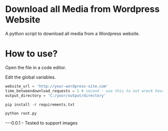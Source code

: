 # Download all Media from Wordpress Website

A python script to download all media from a Wordpress website.

# How to use?

Open the file in a code editor.

Edit the global variables.

```python
website_url = 'http://your-wordpress-site.com'
time_betweendownload_requests = 1 # second - use this to not wreck havoc on the website.
output_directory = 'C:/your/output/directory'
```

```python
pip install -r requirements.txt
```

```python
python root.py
```

---0.0.1 - Tested to support images
